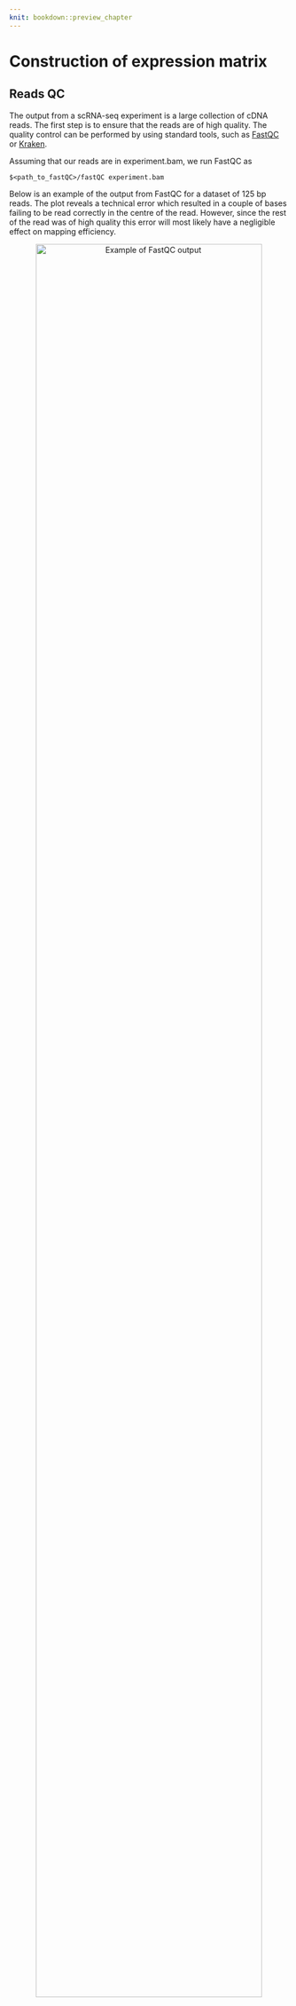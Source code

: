 ```yaml
---
knit: bookdown::preview_chapter
---
```


# Construction of expression matrix



## Reads QC

The output from a scRNA-seq experiment is a large collection of cDNA reads. The first step is to ensure that the reads are of high quality. The quality control can be performed by using standard tools, such as [FastQC](http://www.bioinformatics.babraham.ac.uk/projects/fastqc/) or [Kraken](http://www.ebi.ac.uk/research/enright/software/kraken). 

Assuming that our reads are in experiment.bam, we run FastQC as
```
$<path_to_fastQC>/fastQC experiment.bam
```

Below is an example of the output from FastQC for a dataset of 125 bp reads. The plot reveals a technical error which resulted in a couple of bases failing to be read correctly in the centre of the read. However, since the rest of the read was of high quality this error will most likely have a negligible effect on mapping efficiency.

<div class="figure" style="text-align: center">
<img src="figures/per_base_quality.png" alt="Example of FastQC output" width="90%" />
<p class="caption">(\#fig:exprs-constr-fastqc)Example of FastQC output</p>
</div>

Additionally, it is often helpful to visualize the data using the [Integrative Genomics Browser (IGV)](https://www.broadinstitute.org/igv/) or [SeqMonk](http://www.bioinformatics.babraham.ac.uk/projects/seqmonk/).

## Reads alignment

After trimming low quality bases from the reads, the remaining sequences can
be mapped to a reference genome. Again, there is no need for a special purpose
method for this, so we can use the
[STAR](https://github.com/alexdobin/STAR) or the [TopHat](https://ccb.jhu.edu/software/tophat/index.shtml) aligner. For large full-transcript datasets from well annotated organisms (e.g. mouse, human) pseudo-alignment methods (e.g. [Kallisto](https://pachterlab.github.io/kallisto/), [Salmon](http://salmon.readthedocs.io/en/latest/salmon.html)) may out-perform conventional alignment.

An example of how to map reads.bam to using STAR is

```
$<path_to_STAR>/STAR --runThreadN 1 --runMode alignReads
--readFilesIn reads1.fq.gz reads2.fq.gz --readFilesCommand zcat --genomeDir <path>
--parametersFiles FileOfMoreParameters.txt --outFileNamePrefix <outpath>/output
```

__Note__, if the _spike-ins_ are used, the reference sequence should be augmented with the DNA sequence of the _spike-in_ molecules prior to mapping.

__Note__, when UMIs are used, their barcodes should be removed from the read sequence. A common practice is to add the barcode to the read name.

Once the reads for each cell have been mapped to the reference genome,
we need to make sure that a sufficient number of reads from each cell
could be mapped to the reference genome. In our experience, the
fraction of mappable reads for mouse or human cells is 60-70%. However, 
this result may vary depending on protocol, read length and settings for 
the read alignment. As a general rule, we expect all cells to have a similar
fraction of mapped reads, so any outliers should be inspected and
possibly removed. A low proportion of mappable reads usually indicates contamination.

## Alignment example

The histogram below shows the total number of reads mapped to each
cell for an scRNA-seq experiment. Each bar represents one cell, and
they have been sorted in ascending order by the total number of reads
per cell. The three red arrows indicate cells that are outliers in
terms of their coverage and they should be removed from further
analysis. The two yellow arrows point to cells with a surprisingly
large number of unmapped reads. In this example we kept the cells during the alignment QC step, but they were later removed during 
cell QC due to a high proportion of ribosomal RNA reads. 

<div class="figure" style="text-align: center">
<img src="figures/Bergiers_exp1_mapping_by_cell.png" alt="Example of the total number of reads mapped to each cell." width="90%" />
<p class="caption">(\#fig:exprs-constr-total-num-cells)Example of the total number of reads mapped to each cell.</p>
</div>

## Mapping QC

After mapping the raw sequencing to the genome we need to evaluate the quality of the mapping. There are many ways to measure the mapping quality, including: amount of reads mapping to rRNA/tRNAs, proportion of uniquely mapping reads, reads mapping across splice junctions, read depth along the transcripts. Methods developed for bulk RNA-seq, such as [RSeQC](http://rseqc.sourceforge.net/), are applicable to single-cell data:

```
python <RSeQCpath>/geneBody_coverage.py -i input.bam -r genome.bed -o output.txt
python <RSeQCpath>/bam_stat.py -i input.bam -r genome.bed -o output.txt
python <RSeQCpath>/split_bam.py -i input.bam -r rRNAmask.bed -o output.txt
```

However the expected results will depend on the experimental protocol, e.g. many scRNA-seq methods use poly-A selection to avoid sequencing rRNAs which results in a 3' bias in the read coverage across the genes (aka gene body coverage). The figure below shows this 3' bias as well as three cells which were outliers and removed from the dataset:

<div class="figure" style="text-align: center">
<img src="figures/Exp1_RSEQC_geneBodyCoverage_plot_Combined.png" alt="Example of the 3' bias in the read coverage." width="90%" />
<p class="caption">(\#fig:exprs-constr-3-bias)Example of the 3' bias in the read coverage.</p>
</div>

## Reads quantification

The next step is to quantify the expression level of each gene for
each cell. For mRNA data, we can use one of the tools which has been
developed for bulk RNA-seq data, e.g. [HT-seq](http://www-huber.embl.de/users/anders/HTSeq/) or [FeatureCounts](http://subread.sourceforge.net/)

```
# include multimapping
<featureCounts_path>/featureCounts -O -M -Q 30 -p -a genome.gtf -o outputfile input.bam
# exclude multimapping
<featureCounts_path>/featureCounts -Q 30 -p -a genome.gtf -o outputfile input.bam
```

### UMI quantification

The number of unique barcodes used as UMIs is typically much smaller than the total number of mRNAs in a cell. Thus to properly count UMIs they must be separated into groups based on their mapping position. Most scRNASeq methods perform several rounds of PCR prior to fragmenting transcripts. As a result UMIs originating from the same mRNA won't map to exactly the same position in the genome. Thus UMIs should be grouped by transcript or gene. One way to achieve this is to map reads to the transcriptome rather than the genome.

Once UMIs have been grouped the number of original mRNA molecules can be estimated by counting the number of unique UMIs in each group. However, single base-pair substitutions introduced by errors during PCR or sequencing can create "new" unique UMIs inflating the counts. This effect depends on the length of the barcode used, longer = more potential errors. For instance using a 10bp barcode will result in ~7% of reads containing at least one error. 

To our knowledge the only software which attempts to correct for these errors is [UMI-tools](https://github.com/CGATOxford/UMI-tools). They provide several different methods to quantify UMIs based on different assumptions about what type of errors occur in the barcodes (they discuss them in detail [here](https://cgatoxford.wordpress.com/tag/umi-tools/)).
